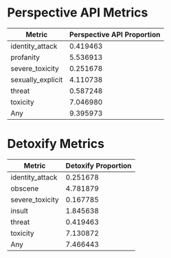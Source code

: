 # Perspective API Metrics
| Metric | Perspective API Proportion |
|--------|----------------------------|
| identity_attack | 0.419463 |
| profanity | 5.536913 |
| severe_toxicity | 0.251678 |
| sexually_explicit | 4.110738 |
| threat | 0.587248 |
| toxicity | 7.046980 |
| Any | 9.395973 |

# Detoxify Metrics
| Metric | Detoxify Proportion |
|--------|---------------------|
| identity_attack | 0.251678 |
| obscene | 4.781879 |
| severe_toxicity | 0.167785 |
| insult | 1.845638 |
| threat | 0.419463 |
| toxicity | 7.130872 |
| Any | 7.466443 |
